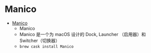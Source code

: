 # Manico
- [Manico](https://manico.im/)
  -  Manico
  - Manico 是一个为 macOS 设计的 Dock, Launcher （启用器）和 Switcher（切换器）
  - `brew cask install Manico`
